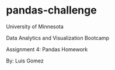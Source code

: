 # pandas-challenge

University of Minnesota

Data Analytics and Visualization Bootcamp

Assignment 4: Pandas Homework

By: Luis Gomez
